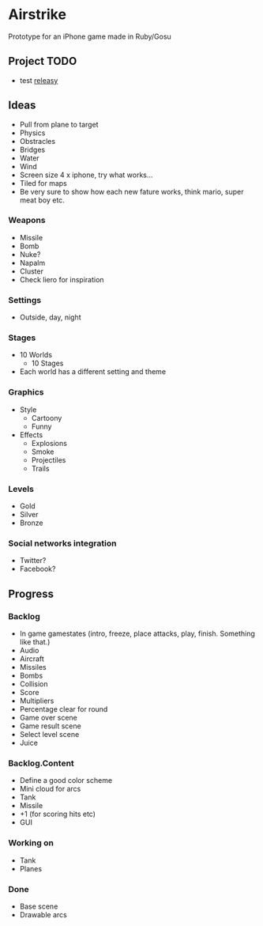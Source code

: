 # Airstrike

Prototype for an iPhone game made in Ruby/Gosu

## Project TODO
* test [releasy](https://github.com/Spooner/releasy/)

## Ideas
* Pull from plane to target
* Physics
* Obstracles
* Bridges
* Water
* Wind
* Screen size 4 x iphone, try what works...
* Tiled for maps
* Be very sure to show how each new fature works, think mario, super meat boy etc.

### Weapons
* Missile
* Bomb
* Nuke?
* Napalm
* Cluster
* Check liero for inspiration

### Settings
* Outside, day, night

### Stages
* 10 Worlds
	* 10 Stages
* Each world has a different setting and theme

### Graphics
* Style
	* Cartoony
	* Funny
* Effects
	* Explosions
	* Smoke
	* Projectiles
	* Trails

### Levels
* Gold
* Silver
* Bronze

### Social networks integration
* Twitter?
* Facebook?

## Progress

### Backlog
* In game gamestates (intro, freeze, place attacks, play, finish. Something like that.)
* Audio
* Aircraft
* Missiles
* Bombs
* Collision
* Score
* Multipliers
* Percentage clear for round
* Game over scene
* Game result scene
* Select level scene
* Juice

### Backlog.Content
* Define a good color scheme
* Mini cloud for arcs
* Tank
* Missile
* +1 (for scoring hits etc)
* GUI

### Working on
* Tank
* Planes

### Done
* Base scene
* Drawable arcs
